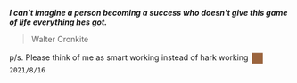 _**I can't imagine a person becoming a success who doesn't give this game of life everything hes got.**_

>Walter Cronkite





 p/s. Please think of me as smart working instead of hark working <img wisth="24" height="24" align="center" src="emoji/1f3fe.png" alt="emoji of the day">
`2021/8/16`